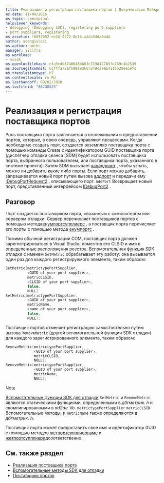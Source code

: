 ```yaml
---
title: Реализация и регистрация поставщика портов | Документация Майкрософт
ms.date: 11/04/2016
ms.topic: conceptual
helpviewer_keywords:
- debugging [Debugging SDK], registering port suppliers
- port suppliers, registering
ms.assetid: fb057052-ee16-4272-8e16-a4da5dda0ad4
author: acangialosi
ms.author: anthc
manager: jillfra
ms.workload:
- vssdk
ms.openlocfilehash: efa9cdd8740648b66fe7190177b5fe769c4b2539
ms.sourcegitcommit: 6cfffa72af599a9d667249caaaa411bb28ea69fd
ms.translationtype: MT
ms.contentlocale: ru-RU
ms.lasthandoff: 09/02/2020
ms.locfileid: "80738529"
---
```

# <a name="implement-and-register-a-port-supplier"></a>Реализация и регистрация поставщика портов
Роль поставщика порта заключается в отслеживании и предоставлении портов, которые, в свою очередь, управляют процессами. Когда необходимо создать порт, создается экземпляр поставщика порта с помощью команды Create с идентификатором GUID поставщика порта (диспетчер отладки сеанса [SDM] будет использовать поставщика порта, выбранного пользователем, или поставщика порта, указанного в системе проекта). Затем SDM вызывает [канаддпорт](../../extensibility/debugger/reference/idebugportsupplier2-canaddport.md) , чтобы узнать, можно ли добавить какие либо порты. Если порт можно добавить, запрашивается новый порт путем вызова [аддпорт](../../extensibility/debugger/reference/idebugportsupplier2-addport.md) и передачи ему [IDebugPortRequest2](../../extensibility/debugger/reference/idebugportrequest2.md) , описывающего порт. `AddPort` Возвращает новый порт, представленный интерфейсом [IDebugPort2](../../extensibility/debugger/reference/idebugport2.md) .

## <a name="discussion"></a>Разговор
 Порт создается поставщиком порта, связанным с компьютером или сервером отладки. Сервер перечисляет поставщиков портов с помощью метода[енумпортсупплиерс](../../extensibility/debugger/reference/idebugcoreserver2-enumportsuppliers.md) , а поставщик порта перечисляет его порты с помощью метода [енумпортс](../../extensibility/debugger/reference/idebugportsupplier2-enumports.md) .

 Помимо обычной регистрации COM, поставщик порта должен зарегистрироваться в Visual Studio, поместив его CLSID и имя в определенные расположения реестра. Вспомогательная функция SDK отладки с именем `SetMetric` обрабатывает эту работу: она вызывается один раз для каждого регистрируемого элемента, таким образом:

```cpp
SetMetric(metrictypePortSupplier,
          <GUID of your port supplier>,
          metricCLSID,
          <CLSID of your port supplier>,
          false,
          NULL)
SetMetric(metrictypePortSupplier,
          <GUID of your port supplier>,
          metricName,
          <name of your port supplier>,
          false,
          NULL);
```

 Поставщик портов отменяет регистрацию самостоятельно путем вызова `RemoveMetric` (другой вспомогательной функции SDK отладки) для каждого зарегистрированного элемента, таким образом:

```cpp
RemoveMetric(metrictypePortSupplier,
             <GUID of your port supplier>,
             metricCLSID,
             NULL);
RemoveMetric(metrictypePortSupplier,
             <GUID of your port supplier>,
             metricName,
             NULL);
```

> [!NOTE]
> [Вспомогательные функции SDK для отладки](../../extensibility/debugger/reference/sdk-helpers-for-debugging.md) `SetMetric` и `RemoveMetric` являются статическими функциями, определенными в *дбгметрик. h* и скомпилированными в *ad2de. lib*. `metrictypePortSupplier` `metricCLSID` Вспомогательные методы, и `metricName` также определяются в *дбгметрик. h*.

 Поставщик порта может предоставить свое имя и идентификатор GUID с помощью методов [жетпортсупплиернаме](../../extensibility/debugger/reference/idebugportsupplier2-getportsuppliername.md) и [жетпортсупплиерид](../../extensibility/debugger/reference/idebugportsupplier2-getportsupplierid.md)соответственно.

## <a name="see-also"></a>См. также раздел
- [Реализация поставщика порта](../../extensibility/debugger/implementing-a-port-supplier.md)
- [Вспомогательные методы SDK для отладки](../../extensibility/debugger/reference/sdk-helpers-for-debugging.md)
- [Поставщики портов](../../extensibility/debugger/port-suppliers.md)
